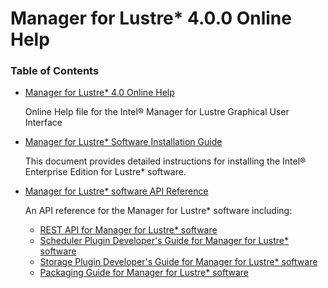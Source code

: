 # Manager for Lustre* 4.0.0 Online Help

### Table of Contents

- [Manager for Lustre\* 4.0 Online Help](docs/IML_Help_TOC.md)
  
  Online Help file for the Intel® Manager for Lustre Graphical User Interface
- [Manager for Lustre\* Software
Installation Guide](docs/Install_Guide/ig_TOC.md)

  This document provides detailed instructions for installing the Intel® Enterprise Edition for Lustre\* software.
  
-  [Manager for Lustre\* software API Reference](docs/api/api_TOC.md)

    An API reference for the Manager for Lustre* software including:
    
    - [REST API for Manager for Lustre* software](docs/api/rest_API.md)
    - [Scheduler Plugin Developer's Guide for Manager for Lustre* software](docs/api/Scheduler_Plugin_API.md)
    - [Storage Plugin Developer's Guide for Manager for Lustre* software](docs/api/Storage_Plugin_API.md)
    - [Packaging Guide for Manager for Lustre* software](docs/api/Pkg_Guide.md)
